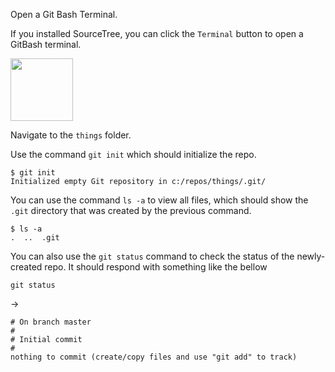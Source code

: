 Open a Git Bash Terminal.

If you installed SourceTree, you can click the `Terminal` button to open a GitBash terminal.

<img src="{{baseUrl}}/gitAndGithub/init/images/cli_1.png" height="100" />
<p/>

Navigate to the `things` folder.

Use the command `git init` which should initialize the repo.

```
$ git init
Initialized empty Git repository in c:/repos/things/.git/
```

You can use the command `ls -a` to view all files, which should show the `.git` directory that was created by the previous command.

```
$ ls -a
.  ..  .git
```

You can also use the `git status` command to check the status of the newly-created repo. It should respond with something like the bellow

```
git status
```
->
```
# On branch master
#
# Initial commit
#
nothing to commit (create/copy files and use "git add" to track)
```
